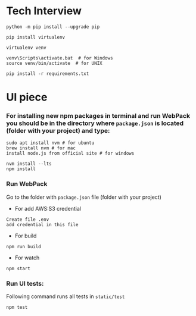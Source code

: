 # Tech Interview

```
python -m pip install --upgrade pip

pip install virtualenv

virtualenv venv

venv\Scripts\activate.bat  # for Windows
source venv/bin/activate  # for UNIX

pip install -r requirements.txt
```

# UI piece
### For installing new npm packages in terminal and run WebPack you should be in the directory where `package.json` is located (folder with your project) and type:

```
sudo apt install nvm # for ubuntu
brew install nvm # for mac
install node.js from official site # for windows

nvm install --lts
npm install
```

### Run WebPack
Go to the folder with `package.json` file 
(folder with your project)
* For add AWS:S3 credential
```
Create file .env
add credential in this file
```
* For build
```
npm run build
```
* For watch
```
npm start
```

### Run UI tests:
Following command runs all tests in `static/test` 
```
npm test
```